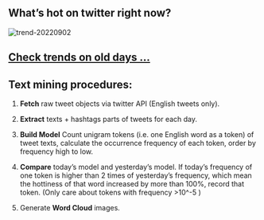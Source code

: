 ## What’s hot on twitter right now?

![trend-20220902][wordcloud]

[wordcloud]: https://raw.githubusercontent.com/xdqc/tweet-trend-everyday/master/word-cloud/trend-20220902.png?token=AF5V4P7ADR6KQBZ4CEDTNIK6AXRMU "trend-20220902"

## [Check trends on old days ...](https://github.com/xdqc/tweet-trend-everyday/tree/master/word-cloud)

## Text mining procedures:

1. **Fetch** raw tweet objects via twitter API (English tweets only).

2. **Extract** texts + hashtags parts of tweets for each day.

3. **Build Model** Count unigram tokens (i.e. one English word as a token) of tweet texts, calculate the occurrence frequency of each token, order by frequency high to low.

4. **Compare** today’s model and yesterday’s model. If today’s frequency of one token is higher than 2 times of yesterday’s frequency, which mean the hottiness of that word increased by more than 100%, record that token. (Only care about tokens with frequency >10^-5 )

5. Generate **Word Cloud** images.
